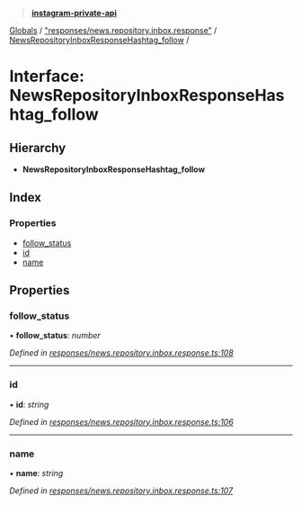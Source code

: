 > **[instagram-private-api](../README.md)**

[Globals](../README.md) / ["responses/news.repository.inbox.response"](../modules/_responses_news_repository_inbox_response_.md) / [NewsRepositoryInboxResponseHashtag_follow](_responses_news_repository_inbox_response_.newsrepositoryinboxresponsehashtag_follow.md) /

# Interface: NewsRepositoryInboxResponseHashtag_follow

## Hierarchy

* **NewsRepositoryInboxResponseHashtag_follow**

## Index

### Properties

* [follow_status](_responses_news_repository_inbox_response_.newsrepositoryinboxresponsehashtag_follow.md#follow_status)
* [id](_responses_news_repository_inbox_response_.newsrepositoryinboxresponsehashtag_follow.md#id)
* [name](_responses_news_repository_inbox_response_.newsrepositoryinboxresponsehashtag_follow.md#name)

## Properties

###  follow_status

• **follow_status**: *number*

*Defined in [responses/news.repository.inbox.response.ts:108](https://github.com/dilame/instagram-private-api/blob/01eb399/src/responses/news.repository.inbox.response.ts#L108)*

___

###  id

• **id**: *string*

*Defined in [responses/news.repository.inbox.response.ts:106](https://github.com/dilame/instagram-private-api/blob/01eb399/src/responses/news.repository.inbox.response.ts#L106)*

___

###  name

• **name**: *string*

*Defined in [responses/news.repository.inbox.response.ts:107](https://github.com/dilame/instagram-private-api/blob/01eb399/src/responses/news.repository.inbox.response.ts#L107)*